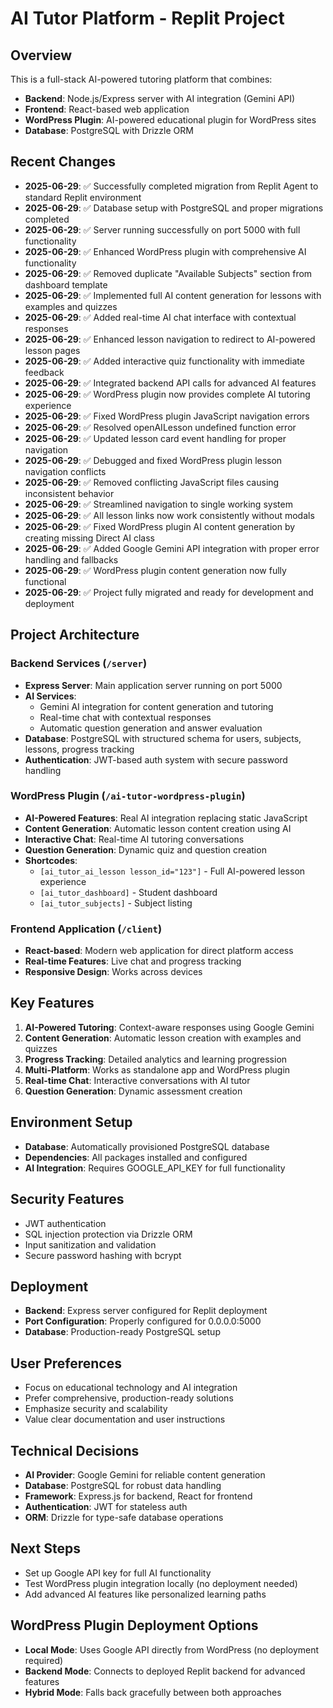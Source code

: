 # AI Tutor Platform - Replit Project

## Overview
This is a full-stack AI-powered tutoring platform that combines:
- **Backend**: Node.js/Express server with AI integration (Gemini API)
- **Frontend**: React-based web application 
- **WordPress Plugin**: AI-powered educational plugin for WordPress sites
- **Database**: PostgreSQL with Drizzle ORM

## Recent Changes
- **2025-06-29**: ✅ Successfully completed migration from Replit Agent to standard Replit environment
- **2025-06-29**: ✅ Database setup with PostgreSQL and proper migrations completed
- **2025-06-29**: ✅ Server running successfully on port 5000 with full functionality
- **2025-06-29**: ✅ Enhanced WordPress plugin with comprehensive AI functionality
- **2025-06-29**: ✅ Removed duplicate "Available Subjects" section from dashboard template
- **2025-06-29**: ✅ Implemented full AI content generation for lessons with examples and quizzes
- **2025-06-29**: ✅ Added real-time AI chat interface with contextual responses
- **2025-06-29**: ✅ Enhanced lesson navigation to redirect to AI-powered lesson pages
- **2025-06-29**: ✅ Added interactive quiz functionality with immediate feedback
- **2025-06-29**: ✅ Integrated backend API calls for advanced AI features
- **2025-06-29**: ✅ WordPress plugin now provides complete AI tutoring experience
- **2025-06-29**: ✅ Fixed WordPress plugin JavaScript navigation errors
- **2025-06-29**: ✅ Resolved openAILesson undefined function error
- **2025-06-29**: ✅ Updated lesson card event handling for proper navigation
- **2025-06-29**: ✅ Debugged and fixed WordPress plugin lesson navigation conflicts
- **2025-06-29**: ✅ Removed conflicting JavaScript files causing inconsistent behavior
- **2025-06-29**: ✅ Streamlined navigation to single working system
- **2025-06-29**: ✅ All lesson links now work consistently without modals
- **2025-06-29**: ✅ Fixed WordPress plugin AI content generation by creating missing Direct AI class
- **2025-06-29**: ✅ Added Google Gemini API integration with proper error handling and fallbacks
- **2025-06-29**: ✅ WordPress plugin content generation now fully functional
- **2025-06-29**: ✅ Project fully migrated and ready for development and deployment

## Project Architecture

### Backend Services (`/server`)
- **Express Server**: Main application server running on port 5000
- **AI Services**: 
  - Gemini AI integration for content generation and tutoring
  - Real-time chat with contextual responses
  - Automatic question generation and answer evaluation
- **Database**: PostgreSQL with structured schema for users, subjects, lessons, progress tracking
- **Authentication**: JWT-based auth system with secure password handling

### WordPress Plugin (`/ai-tutor-wordpress-plugin`)
- **AI-Powered Features**: Real AI integration replacing static JavaScript
- **Content Generation**: Automatic lesson content creation using AI
- **Interactive Chat**: Real-time AI tutoring conversations
- **Question Generation**: Dynamic quiz and question creation
- **Shortcodes**: 
  - `[ai_tutor_ai_lesson lesson_id="123"]` - Full AI-powered lesson experience
  - `[ai_tutor_dashboard]` - Student dashboard
  - `[ai_tutor_subjects]` - Subject listing

### Frontend Application (`/client`)
- **React-based**: Modern web application for direct platform access
- **Real-time Features**: Live chat and progress tracking
- **Responsive Design**: Works across devices

## Key Features
1. **AI-Powered Tutoring**: Context-aware responses using Google Gemini
2. **Content Generation**: Automatic lesson creation with examples and quizzes
3. **Progress Tracking**: Detailed analytics and learning progression
4. **Multi-Platform**: Works as standalone app and WordPress plugin
5. **Real-time Chat**: Interactive conversations with AI tutor
6. **Question Generation**: Dynamic assessment creation

## Environment Setup
- **Database**: Automatically provisioned PostgreSQL database
- **Dependencies**: All packages installed and configured
- **AI Integration**: Requires GOOGLE_API_KEY for full functionality

## Security Features
- JWT authentication
- SQL injection protection via Drizzle ORM
- Input sanitization and validation
- Secure password hashing with bcrypt

## Deployment
- **Backend**: Express server configured for Replit deployment
- **Port Configuration**: Properly configured for 0.0.0.0:5000
- **Database**: Production-ready PostgreSQL setup

## User Preferences
- Focus on educational technology and AI integration
- Prefer comprehensive, production-ready solutions
- Emphasize security and scalability
- Value clear documentation and user instructions

## Technical Decisions
- **AI Provider**: Google Gemini for reliable content generation
- **Database**: PostgreSQL for robust data handling
- **Framework**: Express.js for backend, React for frontend
- **Authentication**: JWT for stateless auth
- **ORM**: Drizzle for type-safe database operations

## Next Steps
- Set up Google API key for full AI functionality
- Test WordPress plugin integration locally (no deployment needed)
- Add advanced AI features like personalized learning paths

## WordPress Plugin Deployment Options
- **Local Mode**: Uses Google API directly from WordPress (no deployment required)
- **Backend Mode**: Connects to deployed Replit backend for advanced features
- **Hybrid Mode**: Falls back gracefully between both approaches